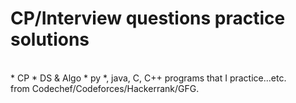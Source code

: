 # CP/Interview questions practice solutions
<br>
* CP 
* DS & Algo
* py
*, java, C, C++ programs that I practice...etc. <br>
from Codechef/Codeforces/Hackerrank/GFG.

